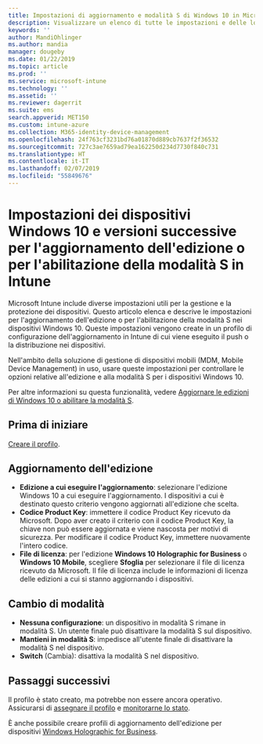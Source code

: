```yaml
---
title: Impostazioni di aggiornamento e modalità S di Windows 10 in Microsoft Intune - Azure | Microsoft Docs
description: Visualizzare un elenco di tutte le impostazioni e delle loro funzioni durante l'aggiornamento di un'edizione di Windows 10 in un dispositivo oppure abilitare la modalità S in un dispositivo tramite un profilo di configurazione del dispositivo in Microsoft Intune.
keywords: ''
author: MandiOhlinger
ms.author: mandia
manager: dougeby
ms.date: 01/22/2019
ms.topic: article
ms.prod: ''
ms.service: microsoft-intune
ms.technology: ''
ms.assetid: ''
ms.reviewer: dagerrit
ms.suite: ems
search.appverid: MET150
ms.custom: intune-azure
ms.collection: M365-identity-device-management
ms.openlocfilehash: 24f763cf3231bd76a01870d889cb7637f2f36532
ms.sourcegitcommit: 727c3ae7659ad79ea162250d234d7730f840c731
ms.translationtype: HT
ms.contentlocale: it-IT
ms.lasthandoff: 02/07/2019
ms.locfileid: "55849676"
---
```

# <a name="windows-10-and-newer-device-settings-to-upgrade-editions-or-enable-s-mode-in-intune"></a>Impostazioni dei dispositivi Windows 10 e versioni successive per l'aggiornamento dell'edizione o per l'abilitazione della modalità S in Intune

Microsoft Intune include diverse impostazioni utili per la gestione e la protezione dei dispositivi. Questo articolo elenca e descrive le impostazioni per l'aggiornamento dell'edizione o per l'abilitazione della modalità S nei dispositivi Windows 10. Queste impostazioni vengono create in un profilo di configurazione dell'aggiornamento in Intune di cui viene eseguito il push o la distribuzione nei dispositivi.

Nell'ambito della soluzione di gestione di dispositivi mobili (MDM, Mobile Device Management) in uso, usare queste impostazioni per controllare le opzioni relative all'edizione e alla modalità S per i dispositivi Windows 10.

Per altre informazioni su questa funzionalità, vedere [Aggiornare le edizioni di Windows 10 o abilitare la modalità S](edition-upgrade-configure-windows-10.md).

## <a name="before-you-begin"></a>Prima di iniziare

[Creare il profilo](edition-upgrade-configure-windows-10.md#create-the-profile).

## <a name="edition-upgrade"></a>Aggiornamento dell'edizione

- **Edizione a cui eseguire l'aggiornamento**: selezionare l'edizione Windows 10 a cui eseguire l'aggiornamento. I dispositivi a cui è destinato questo criterio vengono aggiornati all'edizione che scelta.
- **Codice Product Key**: immettere il codice Product Key ricevuto da Microsoft. Dopo aver creato il criterio con il codice Product Key, la chiave non può essere aggiornata e viene nascosta per motivi di sicurezza. Per modificare il codice Product Key, immettere nuovamente l'intero codice.
- **File di licenza**: per l'edizione **Windows 10 Holographic for Business** o **Windows 10 Mobile**, scegliere **Sfoglia** per selezionare il file di licenza ricevuto da Microsoft. Il file di licenza include le informazioni di licenza delle edizioni a cui si stanno aggiornando i dispositivi.

## <a name="mode-switch"></a>Cambio di modalità

- **Nessuna configurazione**: un dispositivo in modalità S rimane in modalità S. Un utente finale può disattivare la modalità S sul dispositivo.
- **Mantieni in modalità S**: impedisce all'utente finale di disattivare la modalità S nel dispositivo.
- **Switch** (Cambia): disattiva la modalità S nel dispositivo.

## <a name="next-steps"></a>Passaggi successivi

Il profilo è stato creato, ma potrebbe non essere ancora operativo. Assicurarsi di [assegnare il profilo](device-profile-assign.md) e [monitorarne lo stato](device-profile-monitor.md).

È anche possibile creare profili di aggiornamento dell'edizione per dispositivi [Windows Holographic for Business](holographic-upgrade.md).
